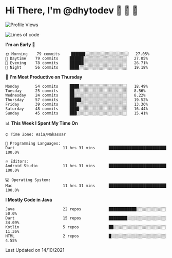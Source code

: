 # Hi There, I'm @dhytodev 👋 👋 👋

<!--
**DhytoDev/dhytodev** is a ✨ _special_ ✨ repository because its `README.md` (this file) appears on your GitHub profile.

Here are some ideas to get you started:

- 🔭 I’m currently working on ...
- 🌱 I’m currently learning ...
- 👯 I’m looking to collaborate on ...
- 🤔 I’m looking for help with ...
- 💬 Ask me about ...
- 📫 How to reach me: ...
- 😄 Pronouns: ...
- ⚡ Fun fact: ...
-->

<!--START_SECTION:waka-->
![Profile Views](http://img.shields.io/badge/Profile%20Views-0-blue)

![Lines of code](https://img.shields.io/badge/From%20Hello%20World%20I%27ve%20Written-279158%20lines%20of%20code-blue)

**I'm an Early 🐤** 

```text
🌞 Morning    79 commits     ██████░░░░░░░░░░░░░░░░░░░   27.05% 
🌆 Daytime    79 commits     ██████░░░░░░░░░░░░░░░░░░░   27.05% 
🌃 Evening    78 commits     ██████░░░░░░░░░░░░░░░░░░░   26.71% 
🌙 Night      56 commits     ████░░░░░░░░░░░░░░░░░░░░░   19.18%

```
📅 **I'm Most Productive on Thursday** 

```text
Monday       54 commits     ████░░░░░░░░░░░░░░░░░░░░░   18.49% 
Tuesday      25 commits     ██░░░░░░░░░░░░░░░░░░░░░░░   8.56% 
Wednesday    24 commits     ██░░░░░░░░░░░░░░░░░░░░░░░   8.22% 
Thursday     57 commits     █████░░░░░░░░░░░░░░░░░░░░   19.52% 
Friday       39 commits     ███░░░░░░░░░░░░░░░░░░░░░░   13.36% 
Saturday     48 commits     ████░░░░░░░░░░░░░░░░░░░░░   16.44% 
Sunday       45 commits     ███░░░░░░░░░░░░░░░░░░░░░░   15.41%

```


📊 **This Week I Spent My Time On** 

```text
⌚︎ Time Zone: Asia/Makassar

💬 Programming Languages: 
Dart                     11 hrs 31 mins      █████████████████████████   100.0%

🔥 Editors: 
Android Studio           11 hrs 31 mins      █████████████████████████   100.0%

💻 Operating System: 
Mac                      11 hrs 31 mins      █████████████████████████   100.0%

```

**I Mostly Code in Java** 

```text
Java                     22 repos            ████████████░░░░░░░░░░░░░   50.0% 
Dart                     15 repos            ████████░░░░░░░░░░░░░░░░░   34.09% 
Kotlin                   5 repos             ██░░░░░░░░░░░░░░░░░░░░░░░   11.36% 
HTML                     2 repos             █░░░░░░░░░░░░░░░░░░░░░░░░   4.55%

```



 Last Updated on 14/10/2021
<!--END_SECTION:waka-->
